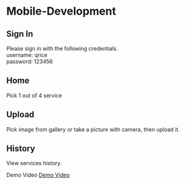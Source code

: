 # Mobile-Development

## Sign In
Please sign in with the following credentials.  
username: qrice  
password: 123456

## Home
Pick 1 out of 4 service

## Upload
Pick image from gallery or take a picture with camera, then upload it.

## History
View services history.

Demo Video
[Demo Video]([targetURL](https://drive.google.com/file/d/1z6pDJ_qVuR8kImjlATgfeDj9CfXVIGui/view?usp=sharing))
